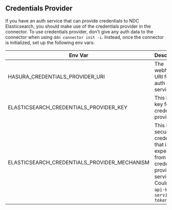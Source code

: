 ## Credentials Provider

If you have an auth service that can provide credentials to NDC Elasticsearch, you should make use of the credentials provider in the connector. To use credentials provider, don't give any auth data to the connector when using `ddn connector init -i`. Instead, once the connector is initialized, set up the following env vars:

| Env Var                                      | Description                                                                                                                  |
| -------------------------------------------- | ---------------------------------------------------------------------------------------------------------------------------- |
| HASURA_CREDENTIALS_PROVIDER_URI              | The webhook URI for the auth service                                                                                         |
| ELASTICSEARCH_CREDENTIALS_PROVIDER_KEY       | This is the key for the credentials provider                                                                                 |
| ELASTICSEARCH_CREDENTIALS_PROVIDER_MECHANISM | This is the security credential that is expected from the credential provider service. Could be `api-key` or `service-token` |
